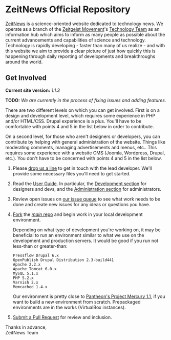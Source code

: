 # ZeitNews Official Repository


[ZeitNews](http://www.zeitnews.org/) is a science-oriented website dedicated to technology news. We operate as a branch of the [Zeitgeist Movement](http://www.thezeitgeistmovement.com/)'s [Technology Team](http://www.tzmtechteam.org) as an information hub which aims to inform as many people as possible about the current advancements and capabilities of science and technology. Technology is rapidly developing - faster than many of us realize - and with this website we aim to provide a clear picture of just how quickly this is happening through daily reporting of developments and breakthroughs around the world.


## Get Involved

__Current site version:__ _1.1.3_

__TODO:__ _We are currently in the process of fixing issues and adding features._

There are two different levels on which you can get involved. First is on a design and development level, which requires some experience in PHP and/or HTML/CSS. Drupal experience is a plus. You'll have to be comfortable with points 4 and 5 in the list below in order to contribute.

On a second level, for those who aren't designers or developers, you can contribute by helping with general administration of the website. Things like moderating comments, managing advertisements and menus, etc.. This requires some experience with a website CMS (Joomla, Wordpress, Drupal, etc.). You don't have to be concerned with points 4 and 5 in the list below.

1. Please [drop us a line](http://www.zeitnews.org/contact) to get in touch with the lead developer. We'll provide some necessary files you'll need to get started.

2. Read the [User Guide](https://github.com/ZeitNews/main/wiki/User-Guide). In particular, the [Development section](https://github.com/ZeitNews/main/wiki/Development) for designers and devs, and the [Administration section](https://github.com/ZeitNews/main/wiki/Administration) for administrators.

3. Review open issues on [our issue queue](https://github.com/ZeitNews/main/issues) to see what work needs to be done and create new issues for any ideas or questions you have.

4. [Fork](http://help.github.com/fork-a-repo/) the [_main_ repo](https://github.com/ZeitNews/main) and begin work in your local development environment.

    Depending on what type of development you're working on, it may be beneficial to run an environment similar to what we use on the development and production servers. It would be good if you run not less-than or greater-than:
    
    ```
    Pressflow Drupal 6.x
    OpenPublish Drupal Distribution 2.3-build441
    Apache 2.2.x
    Apache Tomcat 6.0.x
    MySQL 5.1.x
    PHP 5.2.x
    Varnish 2.x
    Memcached 1.4.x
    ```
    
    Our environment is pretty close to [Pantheon's Project Mercury 1.1](http://groups.drupal.org/pantheon/documentation), if you want to build a new environment from scratch. Prepackaged environments are in the works (VirtualBox instances).

5. [Submit a Pull Request](http://help.github.com/send-pull-requests/#initiating_the_pull_request) for review and inclusion.

Thanks in advance,  
ZeitNews Team
